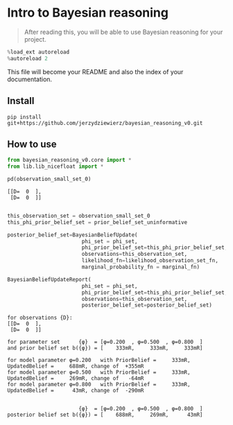 # Intro to Bayesian reasoning
> After reading this, you will be able to use Bayesian reasoning for your project.


```python
%load_ext autoreload
%autoreload 2
```

This file will become your README and also the index of your documentation.

## Install

`pip install git+https://github.com/jerzydziewierz/bayesian_reasoning_v0.git`

## How to use

```python
from bayesian_reasoning_v0.core import *
from lib.lib_nicefloat import *
```

```python
pd(observation_small_set_0)
```




    [[D=  0  ],
     [D=  0  ]]



```python

this_observation_set = observation_small_set_0
this_phi_prior_belief_set = prior_belief_set_uninformative

posterior_belief_set=BayesianBeliefUpdate(
                        phi_set = phi_set,
                        phi_prior_belief_set=this_phi_prior_belief_set,
                        observations=this_observation_set,
                        likelihood_fn=likelihood_observation_set_fn,
                        marginal_probability_fn = marginal_fn)

BayesianBeliefUpdateReport(
                        phi_set = phi_set,
                        phi_prior_belief_set=this_phi_prior_belief_set,
                        observations=this_observation_set,
                        posterior_belief_set=posterior_belief_set)

```

    for observations {D}: 
    [[D=  0  ],
     [D=  0  ]]
    
    for parameter set      {φ}  = [φ=0.200  , φ=0.500  , φ=0.800  ]
    and prior belief set b({φ}) = [    333mR,     333mR,     333mR]
    
    for model parameter φ=0.200   with PriorBelief =     333mR, UpdatedBelief =     688mR, change of  +355mR 
    for model parameter φ=0.500   with PriorBelief =     333mR, UpdatedBelief =     269mR, change of   -64mR 
    for model parameter φ=0.800   with PriorBelief =     333mR, UpdatedBelief =      43mR, change of  -290mR 
    
    
                           {φ}  = [φ=0.200  , φ=0.500  , φ=0.800  ]
    posterior belief set b({φ}) = [    688mR,     269mR,      43mR]


